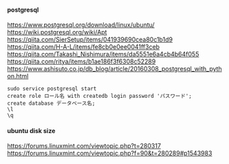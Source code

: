 
#### postgresql
https://www.postgresql.org/download/linux/ubuntu/
https://wiki.postgresql.org/wiki/Apt
https://qiita.com/SierSetup/items/041939690cea80c1b1d9
https://qiita.com/H-A-L/items/fe8cb0e0ee0041ff3ceb
https://qiita.com/Takashi_Nishimura/items/da5551e6a4cb4b64f055
https://qiita.com/ritya/items/b1ae186f3f6308c52289
https://www.ashisuto.co.jp/db_blog/article/20160308_postgresql_with_python.html

```
sudo service postgresql start
create role ロール名 with createdb login password 'パスワード';
create database データベース名;
\l
\q
```
#### ubuntu disk size
https://forums.linuxmint.com/viewtopic.php?t=280317
https://forums.linuxmint.com/viewtopic.php?f=90&t=280289#p1543983
